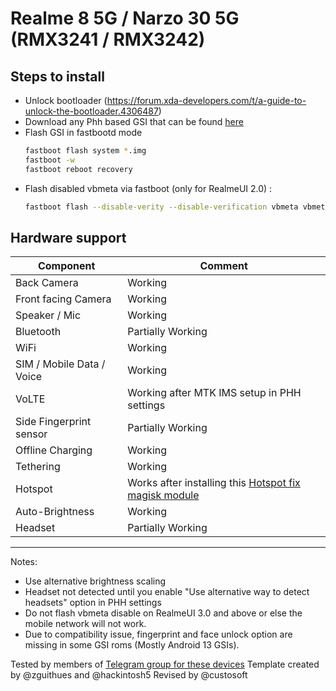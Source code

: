 # Realme 8 5G / Narzo 30 5G (RMX3241 / RMX3242)
## Steps to install
* Unlock bootloader (https://forum.xda-developers.com/t/a-guide-to-unlock-the-bootloader.4306487)
* Download any Phh based GSI that can be found [here](https://github.com/phhusson/treble_experimentations/wiki/Generic-System-Image-%28GSI%29-list)
* Flash GSI in fastbootd mode
  ```sh
  fastboot flash system *.img
  fastboot -w
  fastboot reboot recovery
  ```
* Flash disabled vbmeta via fastboot (only for RealmeUI 2.0) :
    ```sh
    fastboot flash --disable-verity --disable-verification vbmeta vbmeta.img 
    ```

## Hardware support

| Component                 |      Comment                                              |
|---------------------------|-----------------------------------------------------------|
| Back Camera               | Working                                                   |
| Front facing Camera       | Working                                                   |
| Speaker / Mic             | Working                                                   |
| Bluetooth                 | Partially Working                                     |
| WiFi                      | Working                                                   |
| SIM / Mobile Data / Voice | Working                              |
| VoLTE                     | Working after MTK IMS setup in PHH settings                                              |
| Side Fingerprint sensor   | Partially Working                                             |
| Offline Charging          | Working                                                   |
| Tethering                 | Working                                                   |
| Hotspot                   | Works after installing this [Hotspot fix magisk module](https://t.me/Realme85G_Narzo305G_Official/13103)                                     |
| Auto-Brightness           | Working                                              |
| Headset                   | Partially Working                                              |
---
Notes:
 * Use alternative brightness scaling
 * Headset not detected until you enable "Use alternative way to detect headsets" option in PHH settings
 * Do not flash vbmeta disable on RealmeUI 3.0 and above or else the mobile network will not work.
 * Due to compatibility issue, fingerprint and face unlock option are missing in some GSI roms (Mostly Android 13 GSIs).

Tested by members of [Telegram group for these devices](https://t.me/Realme85G_Narzo305G_Official)
Template created by @zguithues and @hackintosh5
Revised by @custosoft